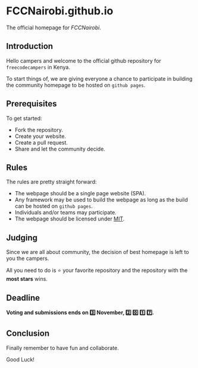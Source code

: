 # FCCNairobi.github.io
The official homepage for *FCCNairobi*.

## Introduction
Hello campers and welcome to the official github repository for `freecodecampers` in Kenya.

To start things of, we are giving everyone a chance to participate in building the community homepage to be hosted on `github pages`.

## Prerequisites
To get started:
- Fork the repository.
- Create your website.
- Create a pull request.
- Share and let the community decide.

## Rules
The rules are pretty straight forward:
- The webpage should be a single page website (SPA).
- Any framework may be used to build the webpage as long as the build can be hosted on `github pages`.
- Individuals and/or teams may participate.
- The webpage should be licensed under [MIT](https://opensource.org/licenses/MIT).

## Judging
Since we are all about community, the decision of best homepage is left to you the campers.

All you need to do is :star: your favorite repository and the repository with the **most stars** wins.

## Deadline
**Voting and submissions ends on :three: November, :two: :zero: :one: :seven:.**

## Conclusion
Finally remember to have fun and collaborate.

Good Luck!
